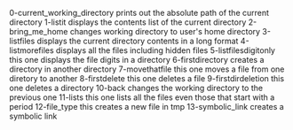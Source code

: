 0-current_working_directory prints out the absolute path of the current directory
1-listit displays the contents list of the current directory
2-bring_me_home changes working directory to user's home directory
3-listfiles displays the current directory contents in a long format
4-listmorefiles displays all the files including hidden files
5-listfilesdigitonly this one displays the file digits in a directory
6-firstdirectory creates a directory in another directory
7-movethatfile this one moves a file from one diretory to another
8-firstdelete this one deletes a file
9-firstdirdeletion this one deletes a directory
10-back changes the working directory to the previous one
11-lists this one lists all the files even those that start with a period
12-file_type this creates a new file in tmp
13-symbolic_link creates a symbolic link
